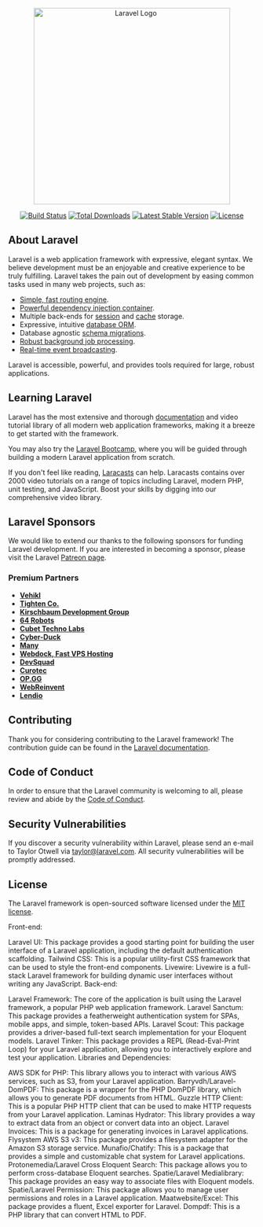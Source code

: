 <p align="center"><a href="https://laravel.com" target="_blank"><img src="https://raw.githubusercontent.com/laravel/art/master/logo-lockup/5%20SVG/2%20CMYK/1%20Full%20Color/laravel-logolockup-cmyk-red.svg" width="400" alt="Laravel Logo"></a></p>

<p align="center">
<a href="https://travis-ci.org/laravel/framework"><img src="https://travis-ci.org/laravel/framework.svg" alt="Build Status"></a>
<a href="https://packagist.org/packages/laravel/framework"><img src="https://img.shields.io/packagist/dt/laravel/framework" alt="Total Downloads"></a>
<a href="https://packagist.org/packages/laravel/framework"><img src="https://img.shields.io/packagist/v/laravel/framework" alt="Latest Stable Version"></a>
<a href="https://packagist.org/packages/laravel/framework"><img src="https://img.shields.io/packagist/l/laravel/framework" alt="License"></a>
</p>

## About Laravel

Laravel is a web application framework with expressive, elegant syntax. We believe development must be an enjoyable and creative experience to be truly fulfilling. Laravel takes the pain out of development by easing common tasks used in many web projects, such as:

- [Simple, fast routing engine](https://laravel.com/docs/routing).
- [Powerful dependency injection container](https://laravel.com/docs/container).
- Multiple back-ends for [session](https://laravel.com/docs/session) and [cache](https://laravel.com/docs/cache) storage.
- Expressive, intuitive [database ORM](https://laravel.com/docs/eloquent).
- Database agnostic [schema migrations](https://laravel.com/docs/migrations).
- [Robust background job processing](https://laravel.com/docs/queues).
- [Real-time event broadcasting](https://laravel.com/docs/broadcasting).

Laravel is accessible, powerful, and provides tools required for large, robust applications.

## Learning Laravel

Laravel has the most extensive and thorough [documentation](https://laravel.com/docs) and video tutorial library of all modern web application frameworks, making it a breeze to get started with the framework.

You may also try the [Laravel Bootcamp](https://bootcamp.laravel.com), where you will be guided through building a modern Laravel application from scratch.

If you don't feel like reading, [Laracasts](https://laracasts.com) can help. Laracasts contains over 2000 video tutorials on a range of topics including Laravel, modern PHP, unit testing, and JavaScript. Boost your skills by digging into our comprehensive video library.

## Laravel Sponsors

We would like to extend our thanks to the following sponsors for funding Laravel development. If you are interested in becoming a sponsor, please visit the Laravel [Patreon page](https://patreon.com/taylorotwell).

### Premium Partners

- **[Vehikl](https://vehikl.com/)**
- **[Tighten Co.](https://tighten.co)**
- **[Kirschbaum Development Group](https://kirschbaumdevelopment.com)**
- **[64 Robots](https://64robots.com)**
- **[Cubet Techno Labs](https://cubettech.com)**
- **[Cyber-Duck](https://cyber-duck.co.uk)**
- **[Many](https://www.many.co.uk)**
- **[Webdock, Fast VPS Hosting](https://www.webdock.io/en)**
- **[DevSquad](https://devsquad.com)**
- **[Curotec](https://www.curotec.com/services/technologies/laravel/)**
- **[OP.GG](https://op.gg)**
- **[WebReinvent](https://webreinvent.com/?utm_source=laravel&utm_medium=github&utm_campaign=patreon-sponsors)**
- **[Lendio](https://lendio.com)**

## Contributing

Thank you for considering contributing to the Laravel framework! The contribution guide can be found in the [Laravel documentation](https://laravel.com/docs/contributions).

## Code of Conduct

In order to ensure that the Laravel community is welcoming to all, please review and abide by the [Code of Conduct](https://laravel.com/docs/contributions#code-of-conduct).

## Security Vulnerabilities

If you discover a security vulnerability within Laravel, please send an e-mail to Taylor Otwell via [taylor@laravel.com](mailto:taylor@laravel.com). All security vulnerabilities will be promptly addressed.

## License

The Laravel framework is open-sourced software licensed under the [MIT license](https://opensource.org/licenses/MIT).


Front-end:

Laravel UI: This package provides a good starting point for building the user interface of a Laravel application, including the default authentication scaffolding.
Tailwind CSS: This is a popular utility-first CSS framework that can be used to style the front-end components.
Livewire: Livewire is a full-stack Laravel framework for building dynamic user interfaces without writing any JavaScript.
Back-end:

Laravel Framework: The core of the application is built using the Laravel framework, a popular PHP web application framework.
Laravel Sanctum: This package provides a featherweight authentication system for SPAs, mobile apps, and simple, token-based APIs.
Laravel Scout: This package provides a driver-based full-text search implementation for your Eloquent models.
Laravel Tinker: This package provides a REPL (Read-Eval-Print Loop) for your Laravel application, allowing you to interactively explore and test your application.
Libraries and Dependencies:

AWS SDK for PHP: This library allows you to interact with various AWS services, such as S3, from your Laravel application.
Barryvdh/Laravel-DomPDF: This package is a wrapper for the PHP DomPDF library, which allows you to generate PDF documents from HTML.
Guzzle HTTP Client: This is a popular PHP HTTP client that can be used to make HTTP requests from your Laravel application.
Laminas Hydrator: This library provides a way to extract data from an object or convert data into an object.
Laravel Invoices: This is a package for generating invoices in Laravel applications.
Flysystem AWS S3 v3: This package provides a filesystem adapter for the Amazon S3 storage service.
Munafio/Chatify: This is a package that provides a simple and customizable chat system for Laravel applications.
Protonemedia/Laravel Cross Eloquent Search: This package allows you to perform cross-database Eloquent searches.
Spatie/Laravel Medialibrary: This package provides an easy way to associate files with Eloquent models.
Spatie/Laravel Permission: This package allows you to manage user permissions and roles in a Laravel application.
Maatwebsite/Excel: This package provides a fluent, Excel exporter for Laravel.
Dompdf: This is a PHP library that can convert HTML to PDF.
